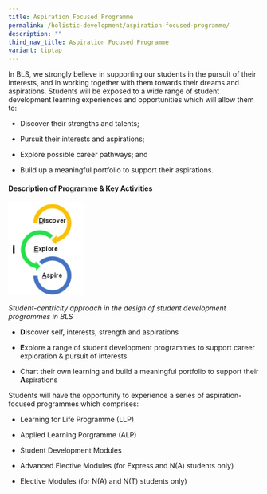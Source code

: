 ```yaml
---
title: Aspiration Focused Programme
permalink: /holistic-development/aspiration-focused-programme/
description: ""
third_nav_title: Aspiration Focused Programme
variant: tiptap
---
```

<p>In BLS, we strongly believe in supporting our students in the pursuit
of their interests, and in working together with them towards their dreams
and aspirations. Students will be exposed to a wide range of student development
learning experiences and opportunities which will allow them to:</p>
<ul data-tight="true" class="tight">
<li>
<p>Discover their strengths and talents;</p>
</li>
<li>
<p>Pursuit their interests and aspirations;</p>
</li>
<li>
<p>Explore possible career pathways; and</p>
</li>
<li>
<p>Build up a meaningful portfolio to support their aspirations.</p>
</li>
</ul>
<h4><strong>Description of Programme &amp; Key Activities</strong></h4>
<p></p>
<div class="isomer-image-wrapper">
<img style="width: 30%;" height="auto" width="100%" alt="" src="/images/afp1.png">
</div>
<p><em>Student-centricity approach in the design of student development programmes in BLS</em>
<br>
</p>
<ul data-tight="true" class="tight">
<li>
<p><strong>D</strong>iscover self, interests, strength and aspirations</p>
</li>
<li>
<p><strong>E</strong>xplore a range of student development programmes to
support career exploration &amp; pursuit of interests</p>
</li>
<li>
<p>Chart their own learning and build a meaningful portfolio to support their <strong>A</strong>spirations</p>
</li>
</ul>
<p>Students will have the opportunity to experience a series of aspiration-focused
programmes which comprises:</p>
<ul data-tight="true" class="tight">
<li>
<p>Learning for Life Programme (LLP)</p>
</li>
<li>
<p>Applied Learning Porgramme (ALP)</p>
</li>
<li>
<p>Student Development Modules</p>
</li>
<li>
<p>Advanced Elective Modules (for Express and N(A) students only)</p>
</li>
<li>
<p>Elective Modules (for N(A) and N(T) students only)</p>
</li>
</ul>
<p></p>